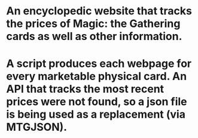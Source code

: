 # An encyclopedic website that tracks the prices of Magic: the Gathering cards as well as other information.

# A script produces each webpage for every marketable physical card. An API that tracks the most recent prices were not found, so a json file is being used as a replacement (via MTGJSON).
